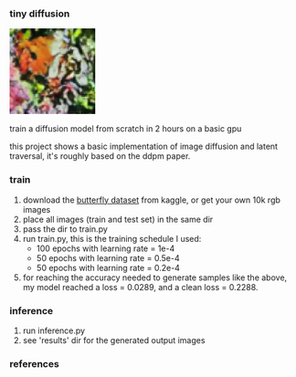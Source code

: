 ### tiny diffusion

[//]: # (![Example]&#40;./sample.gif&#41;)
<img src="./sample.gif" width="150" alt="Description">

train a diffusion model from scratch in 2 hours on a basic gpu  

this project shows a basic implementation of image diffusion and latent traversal,
it's roughly based on the ddpm paper. 


### train
1. download the [butterfly dataset](https://www.kaggle.com/datasets/phucthaiv02/butterfly-image-classification) from kaggle, or get your own 10k rgb images 
2. place all images (train and test set) in the same dir
3. pass the dir to train.py
4. run train.py, this is the training schedule I used:
   - 100 epochs with learning rate = 1e-4 
   - 50 epochs with learning rate = 0.5e-4
   - 50 epochs with learning rate = 0.2e-4 
5. for reaching the accuracy needed to generate samples like the above, my model reached a loss = 0.0289, and a clean loss = 0.2288.
### inference
1. run inference.py
2. see 'results' dir for the generated output images

### references
